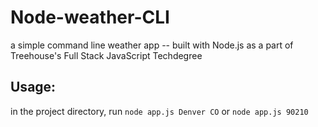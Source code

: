# Node-weather-CLI
a simple command line weather app -- built with Node.js as a part of Treehouse's Full Stack JavaScript Techdegree

## Usage:
in the project directory, run `node app.js Denver CO` or `node app.js 90210`
